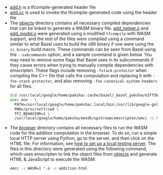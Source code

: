 - [add.h](add.h) is a tfcompile-generated header file
- [add.cc](add.cc) is used to invoke the tfcompile-generated code using the header file
- The [objects](objects/) directory contains all necessary compiled dependencies that can be linked to generate a WASM binary file. [add_helper.o](objects/add_helper.o) and [add_model.o](objects/add_model.o) were generated using a modified `tfcompile` with WASM support, and the rest of the files were compiled using a command similar to what Bazel uses to build the x86 binary if one were using the `cc_binary` build macro. These commands can be seen from Bazel using the `--subcommands` option, and a sample command is given below. You may need to remove some flags that Bazel uses in its subcommands if they cause errors when trying to manually compile dependencies with emscripten. These flags include removing `-fstack-protector` when compiling the C++ file that calls the computation and replacing it with `-fno-stack-protector`, and also removing `-fno-canonical-system-headers` for all files.
  ```bash
  (cd /usr/local/google/home/paksha/.cache/bazel/_bazel_paksha/e3f75b9aceed7caf2cac7619be37da6a/execroot/org_tensorflow && \
  exec env - \
    PATH=/usr/local/google/home/paksha/.local/bin:/usr/lib/google-golang/bin:/usr/local/buildtools/java/jdk/bin:/usr/local/sbin:/usr/local/bin:/usr/sbin:/usr/bin:/sbin:/bin \
    PWD=/proc/self/cwd \
    TF2_BEHAVIOR=1 \
    /usr/local/google/home/paksha/emsdk/upstream/emscripten/emcc -U_FORTIFY_SOURCE -fstack-protector -Wall -Wunused-but-set-parameter -Wno-free-nonheap-object -fno-omit-frame-pointer -g0 -O2 '-D_FORTIFY_SOURCE=1' -DNDEBUG -ffunction-sections -fdata-sections '-std=c++0x' -MD -MF bazel-out/k8-opt/bin/tensorflow/compiler/tf2xla/_objs/xla_compiled_cpu_function/xla_compiled_cpu_function.d -DEIGEN_MPL2_ONLY '-DEIGEN_MAX_ALIGN_BYTES=64' -iquote . -iquote bazel-out/k8-opt/bin -iquote external/eigen_archive -iquote bazel-out/k8-opt/bin/external/eigen_archive -iquote external/com_google_absl -iquote bazel-out/k8-opt/bin/external/com_google_absl -isystem third_party/eigen3/mkl_include -isystem bazel-out/k8-opt/bin/third_party/eigen3/mkl_include -isystem external/eigen_archive -isystem bazel-out/k8-opt/bin/external/eigen_archive -w -DAUTOLOAD_DYNAMIC_KERNELS '-std=c++14' -Wno-builtin-macro-redefined -c tensorflow/compiler/tf2xla/xla_compiled_cpu_function.cc -o bazel-out/k8-opt/bin/tensorflow/compiler/tf2xla/_objs/xla_compiled_cpu_function/xla_compiled_cpu_function.o)
  ```
- The [browser](browser/) directory contains all necessary files to run the WASM code for the addition computation in the browser. To do so, run a simple local HTTP server using Python, go to the server, and then click on the HTML file. For information, see [how to set up a local testing server](https://developer.mozilla.org/en-US/docs/Learn/Common_questions/set_up_a_local_testing_server). The files in this directory were generated using the following command, which uses emscripten to link the object files from [objects](objects/) and generate HTML & JavaScript to execute the WASM:
  ```bash
  emcc -s WASM=1 *.o -o addition.html
  ```
